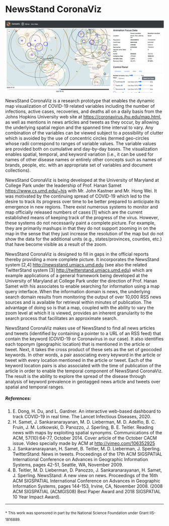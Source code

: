# NewsStand CoronaViz

![](application_screenshot.png)

NewsStand CoronaViz is a research prototype that enables the dynamic map
visualization of COVID-19 related variables including the number of
infections, active cases, recoveries, and deaths all on a daily basis
from the Johns Hopkins University web site at
<https://coronavirus.jhu.edu/map.html>, as well as mentions in news
articles and tweets as they occur, by allowing the underlying spatial
region and the spanned time interval to vary. Any combination of the
variables can be viewed subject to a possibility of clutter which is
avoided by the use of concentric circles (termed geo-circles whose radii
correspond to ranges of variable values. The variable values are
provided both on cumulative and day-by-day bases. The visualization
enables spatial, temporal, and keyword variation (i.e., it can be used
for names of other disease names or entirely other concepts such as
names of brands, people, etc. with an appropriate set of variables and
document collections).

NewsStand CoronaViz is being developed at the University of Maryland at
College Park under the leadership of Prof. Hanan Samet
<https://www.cs.umd.edu/~hjs> with Mr. John Kastner and Mr. Hong Wei. It
was motivated by the continuing spread of COVID-19 which led to the
desire to track its progress over time to be better prepared to
anticipate its emergence in new regions. There exist numerous systems to
monitor and map officially released numbers of cases \[1\] which are the
current established means of keeping track of the progress of the virus.
However, these systems do not necessarily paint a complete picture. For
example, they are primarily mashups in that they do not support zooming
in on the map in the sense that they just increase the resolution of the
map but do not show the data for the additional units (e.g.,
states/provinces, counties, etc.) that have become visible as a result
of the zoom.

NewsStand CoronaViz is designed to fill in gaps in the official reports
thereby providing a more complete picture. It incorporates the NewsStand
system \[2,4\] <http://newsstand.umiacs.umd.edu> (see also the related
TwitterStand system \[3\] <http://twitterstand.umiacs.umd.edu>) which
are example applications of a general framework being developed at the
University of Maryland at College Park under the direction of Prof.
Hanan Samet with his associates to enable searching for information
using a map query interface. When the information domain is news, the
underlying search domain results from monitoring the output of over
10,000 RSS news sources and is available for retrieval within minutes of
publication. The advantage of doing so is that a map, coupled with the
ability to vary the zoom level at which it is viewed, provides an
inherent granularity to the search process that facilitates an
approximate search.

NewsStand CoronaViz makes use of NewsStand to find all news articles and
tweets (identified by containing a pointer to a URL of an RSS feed) that
contain the keyword (COVID-19 or Coronavirus in our case). It also
identifies each toponym (geographic location) that is mentioned in the
article or tweet. Next, it takes the cross product of these sets as the
set of geocoded keywords. In other words, a pair associating every
keyword in the article or tweet with every location mentioned in the
article or tweet. Each of the keyword location pairs is also associated
with the time of publication of the article in order to enable the
temporal component of NewsStand CoronaViz. The result is the ability to
explore the spread of the disease through analysis of keyword prevalence
in geotagged news article and tweets over spatial and temporal ranges.

##### References:

1.  E. Dong, H. Du, and L. Gardner. An interactive web-based dashboard
    to track COVID-19 in real time. The Lancet Infectious Diseases,
    2020.
2.  H. Samet, J. Sankaranarayanan, M. D. Lieberman, M. D. Adelfio, B. C.
    Fruin, J. M. Lotkowski, D. Panozzo, J. Sperling, B. E. Teitler.
    Reading news with maps by exploiting spatial synonyms.
    Communications of the ACM, 57(10):64-77, October 2014. Cover article
    of the October CACM issue. Video specially made by ACM at
    <http://vimeo.com/106352925>
3.  J. Sankaranarayanan, H. Samet, B. Teitler, M. D. Lieberman, J.
    Sperling. TwitterStand: News in tweets. Proceedings of the 17th ACM
    SIGSPATIAL International Conference on Advances in Geographic
    Information Systems, pages 42-51, Seattle, WA, November 2009.
4.  B. Teitler, M. D. Lieberman, D. Panozzo, J. Sankaranarayanan, H.
    Samet, J. Sperling. NewsStand: A new view on news. Proceedings of
    the 16th ACM SIGSPATIAL International Conference on Advances in
    Geographic Information Systems, pages 144-153, Irvine, CA, November
    2008. (2008 ACM SIGSPATIAL (ACMGIS08) Best Paper Award and 2018
    SIGSPATIAL 10 Year Impact Award).

-----

<sub>\* This work was sponsored in part by the National Science Foundation under Grant IIS-1816889.</sub>
